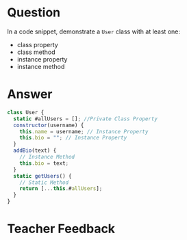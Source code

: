 # Question

In a code snippet, demonstrate a `User` class with at least one:

- class property
- class method
- instance property
- instance method

# Answer

```js
class User {
  static #allUsers = []; //Private Class Property
  constructor(username) {
    this.name = username; // Instance Property
    this.bio = ""; // Instance Property
  }
  addBio(text) {
    // Instance Method
    this.bio = text;
  }
  static getUsers() {
    // Static Method
    return [...this.#allUsers];
  }
}
```

# Teacher Feedback

